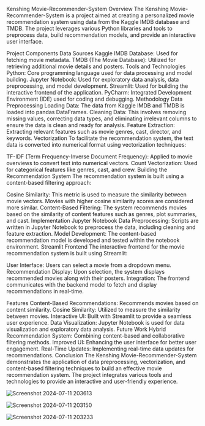 Kenshing Movie-Recommender-System
Overview
The Kenshing Movie-Recommender-System is a project aimed at creating a personalized movie recommendation system using data from the Kaggle IMDB database and TMDB. The project leverages various Python libraries and tools to preprocess data, build recommendation models, and provide an interactive user interface.

Project Components
Data Sources
Kaggle IMDB Database: Used for fetching movie metadata.
TMDB (The Movie Database): Utilized for retrieving additional movie details and posters.
Tools and Technologies
Python: Core programming language used for data processing and model building.
Jupyter Notebook: Used for exploratory data analysis, data preprocessing, and model development.
Streamlit: Used for building the interactive frontend of the application.
PyCharm: Integrated Development Environment (IDE) used for coding and debugging.
Methodology
Data Preprocessing
Loading Data: The data from Kaggle IMDB and TMDB is loaded into pandas DataFrames.
Cleaning Data: This involves removing missing values, correcting data types, and eliminating irrelevant columns to ensure the data is clean and ready for analysis.
Feature Extraction: Extracting relevant features such as movie genres, cast, director, and keywords.
Vectorization
To facilitate the recommendation system, the text data is converted into numerical format using vectorization techniques:

TF-IDF (Term Frequency-Inverse Document Frequency): Applied to movie overviews to convert text into numerical vectors.
Count Vectorization: Used for categorical features like genres, cast, and crew.
Building the Recommendation System
The recommendation system is built using a content-based filtering approach:

Cosine Similarity: This metric is used to measure the similarity between movie vectors. Movies with higher cosine similarity scores are considered more similar.
Content-Based Filtering: The system recommends movies based on the similarity of content features such as genres, plot summaries, and cast.
Implementation
Jupyter Notebook
Data Preprocessing: Scripts are written in Jupyter Notebook to preprocess the data, including cleaning and feature extraction.
Model Development: The content-based recommendation model is developed and tested within the notebook environment.
Streamlit Frontend
The interactive frontend for the movie recommendation system is built using Streamlit:

User Interface: Users can select a movie from a dropdown menu.
Recommendation Display: Upon selection, the system displays recommended movies along with their posters.
Integration: The frontend communicates with the backend model to fetch and display recommendations in real-time.

Features
Content-Based Recommendations: Recommends movies based on content similarity.
Cosine Similarity: Utilized to measure the similarity between movies.
Interactive UI: Built with Streamlit to provide a seamless user experience.
Data Visualization: Jupyter Notebook is used for data visualization and exploratory data analysis.
Future Work
Hybrid Recommendation System: Combining content-based and collaborative filtering methods.
Improved UI: Enhancing the user interface for better user engagement.
Real-Time Updates: Implementing real-time data updates for recommendations.
Conclusion
The Kenshing Movie-Recommender-System demonstrates the application of data preprocessing, vectorization, and content-based filtering techniques to build an effective movie recommendation system. The project integrates various tools and technologies to provide an interactive and user-friendly experience.


![Screenshot 2024-07-11 203613](https://github.com/LostVayne9919/Kenshing/assets/117676583/d8d3e359-560e-4059-9606-a426b3aac236)

![Screenshot 2024-07-11 203150](https://github.com/LostVayne9919/Kenshing/assets/117676583/25c99cd8-7a48-4917-b008-17b187bdfaa2)

![Screenshot 2024-07-11 203233](https://github.com/LostVayne9919/Kenshing/assets/117676583/e30d9849-c82b-4676-bad1-e19cf977fa4d)
